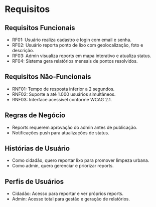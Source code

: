 # Requisitos

## Requisitos Funcionais
- RF01: Usuário realiza cadastro e login com email e senha.
- RF02: Usuário reporta ponto de lixo com geolocalização, foto e descrição.
- RF03: Admin visualiza reports em mapa interativo e atualiza status.
- RF04: Sistema gera relatórios mensais de pontos resolvidos.

## Requisitos Não-Funcionais
- RNF01: Tempo de resposta inferior a 2 segundos.
- RNF02: Suporte a até 1.000 usuários simultâneos.
- RNF03: Interface acessível conforme WCAG 2.1.

## Regras de Negócio
- Reports requerem aprovação do admin antes de publicação.
- Notificações push para atualizações de status.

## Histórias de Usuário
- Como cidadão, quero reportar lixo para promover limpeza urbana.
- Como admin, quero gerenciar e priorizar reports.

## Perfis de Usuários
- Cidadão: Acesso para reportar e ver próprios reports.
- Admin: Acesso total para gestão e geração de relatórios.
